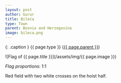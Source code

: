 ```yaml
---
layout: post
author: Gurur
title: Bileća
type: Town
parent: Bosnia and Herzegovina
image: bileca.png
---
```

{: .caption }
{{ page.type }} ([{{ page.parent }}](/2019/03/30/bosnia-and-herzegovina.html))

![Flag of {{ page.title }}](/assets/img/{{ page.image }})

*Flag proportions*: 1:1

Red field with two white crosses on the hoist half.